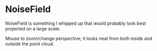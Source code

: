 # NoiseField

NoiseField is something I whipped up that would probably look best projected on a large scale. 

Mouse to zoom/change perspective; it looks neat from both inside and outside the point cloud.
